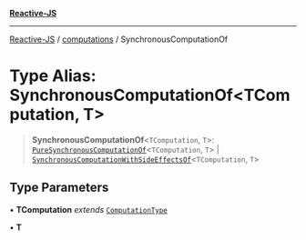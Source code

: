 [**Reactive-JS**](../../README.md)

***

[Reactive-JS](../../README.md) / [computations](../README.md) / SynchronousComputationOf

# Type Alias: SynchronousComputationOf\<TComputation, T\>

> **SynchronousComputationOf**\<`TComputation`, `T`\>: [`PureSynchronousComputationOf`](PureSynchronousComputationOf.md)\<`TComputation`, `T`\> \| [`SynchronousComputationWithSideEffectsOf`](SynchronousComputationWithSideEffectsOf.md)\<`TComputation`, `T`\>

## Type Parameters

• **TComputation** *extends* [`ComputationType`](ComputationType.md)

• **T**
